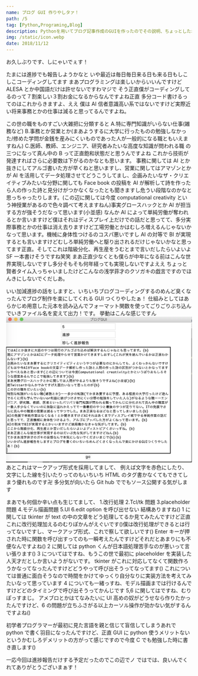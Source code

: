 ```yaml
---
name: ブログ GUI 作りやしタァ！
path: /5
tag: [Python,Programing,Blog]
description: Pythonを用いてブログ記事作成のGUIを作ったのでその説明、ちょっとしたポエム
img: /static/icon.webp
date: 2018/11/12
---
```


お久しぶりです、しにゃいでぇす！

たまには進捗でも報告しようかなと
いや最近は毎日毎日来る日も来る日もしこしこコーディングしてます
まあプログラミングは楽しいからいいんですけど ALESA とか中国語だけは許せないですわマジで
そう正直僕がコーディングしてるのって７割楽しい３割お金になるからなんですよね正直
多分コード書けるってのはこれからきますよ、ええ
僕は AI 信者意識高い系ではないですけど実際近い将来事務とかの仕事は減ると思ってるんですよね。

この世の職をものすごい大雑把に分類すると
A.特に専門知識がいらない仕事(雑務など)
B.事務とか営業とか(まあようするに大学に行ったものの勉強しなかった/修めた学問が金銭を産みにくいものであった人が一般的になる職ともいえますねん)
C.医師、教師、エンジニア、研究者みたいな高度な知識が問われる職
の三つになって真ん中の B って正直飽和状態だと思うんですよね
これから技術が発達すればさらに必要数は下がるのかなとも思います。 事務に関しては AI とか抜きにしてアルゴ書いた方が早くねと思いますし、営業に関してはアマゾンとかが AI を活用してデータ処理させてどうこうしてまし、企画みたいなザ・クリエイティブみたいな分野に関しても Face book の投稿を AI が解析して詩を作ったら人の作った詩と見分けがつかなくなったとも聞きますし危うい段階なのかなと思っちゃったりします。(この辺に関しては今度 computational creativity という神授業があるので色々調べて考えますねん)事実グロースハックとか AI が担当する方が強そうだなって思います(小並感)
なんか AI によって単純労働が奪われるとか言いますけど僕はそれはディスプレイ上だけでの話だと思ってて、多分実際事務とかの仕事は消え去りますけど工場労働とかはむしろ増えるんじゃないかなって思います。機械に身体性つけるのコスパ悪いですし
AI の対等で BI が実現するとも言いますけどむしろ単純労働へと駆り出されるだけじゃないかなと思ってます正直。そしてこれは階級分化、再生産をうむとまで言いだしたらいよいよ SF 一本書けそうですね笑笑
まあ正直少なくとも僕らが中年になる前はこんな世界実現しないですし多分そもそも何年経っても実現しないですよええ
ちょっと賢者タイム入っちゃいましたけどこんなの浅学菲才のクソガキの戯言ですのでほんきにしないでくだしあ。

いい加減進捗の話をしますと、いちいちブログコーディングするのめんど臭くなったんでブログ制作を楽にしてくれる GUI つくりやしたぁ！
仕組みとしてはあらかじめ用意した元本を読み込んでフォーマット関数を使ってごりごりぶち込んでいきファイル名を変えて出力！です。
挙動はこんな感じですん
<img src="/static/5-1.webp">
あとこれはマークアップ形式を採用してまして、
例えば文字を赤色にしたり、文字にした線を引いたりってのもいちいち HTML のタグ書かなくてもできてしまう優れものです卍
多分気が向いたら Git hub ででもソース公開する気がします

まあでも何個か辛い点も生じてまして、 1.改行処理
2.Tcl/tk 問題
3.placeholder 問題 4.モデル描画問題
5.UI
6.edit option を呼び出せない
結構ありますね()
1 に関しては tkinter が text の中の文章をどう処理してるか見てみたんですけど正直これに改行処理加えるのむりぽかんがえぐいです()僕は改行処理ができるとは行ってないですし、マークアップ形式、これで察して欲しいです()
Enter キーが押された時に関数を呼び出すってのも一瞬考えたんですけどそれだとあまりにも不便なんですよね()
2 に関しては python くんが日本語処理苦手なのが悪いって言い張ります()
3 についてはですね、もうこの世で最初に placeholder を実装した人天才だとしか言いようがないです。
tkinter がこれに対応してなくて関数作ろうかなってなったんですけどどうやって呼び出そうってなってます()
これについては普通に面白そうなので時間をかけてゆっくり自分なりに実装方法を考えてみたいなって思っています
4 についても一緒っすね、モデル描画までは行けるんですけどどのタイミングで呼び出そうってかんじです
5,6 に関してはですね、むりぽっすまじ。
アメブロとかはてなみたいに UI 高めの奴がどうせなら作りたかったんですけど、6 の問題が立ちふさがる以上カーソル操作が効かない気がするんですよね()

初学者プログラマーが最初に見た言語を親と信じて盲信してしまうあれで python で書く羽目になったんですけど、正直 GUI に python 使うメリットないというかむしろデメリットの方がって感じですので今度 C でも勉強した時に書き直します()

一応今回は進捗報告だけする予定だったのでこの辺でノ
ではでは、良いんでくれてありがとうございまぁす！
